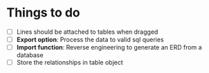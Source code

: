# Things to do
- [ ] Lines should be attached to tables when dragged
- [ ] **Export option**: Process the data to valid sql queries
- [ ] **Import function**: Reverse engineering to generate an ERD from a database
- [ ]  Store the relationships in table object